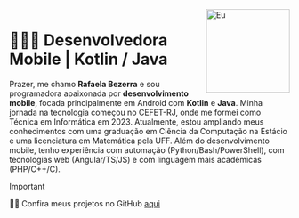 <img src="https://avatars.githubusercontent.com/u/82965842?v=4" alt="Eu" width="150" align="right">

# 👩🏻‍💻 Desenvolvedora Mobile | Kotlin / Java

Prazer, me chamo **Rafaela Bezerra** e sou programadora apaixonada por **desenvolvimento mobile**, focada principalmente em Android com **Kotlin** e **Java**. Minha jornada na tecnologia começou no CEFET-RJ, onde me formei como Técnica em Informática em 2023. Atualmente, estou ampliando meus conhecimentos com uma graduação em Ciência da Computação na Estácio e uma licenciatura em Matemática pela UFF. Além do desenvolvimento mobile, tenho experiência com automação (Python/Bash/PowerShell), com tecnologias web (Angular/TS/JS) e com linguagem mais acadêmicas (PHP/C++/C). 

> [!IMPORTANT]
> 🦑🐱 Confira meus projetos no GitHub [aqui](github.com/RafaelaBF)
